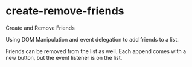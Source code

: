 # create-remove-friends
Create and Remove Friends

Using DOM Manipulation and event delegation to add friends to a list.

Friends can be removed from the list as well. Each append comes with a new button, but the event listener is on the list.
